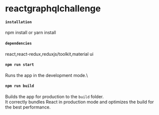 # reactgraphqlchallenge

#### `installation`
npm install or yarn install

#### `dependencies`
react,react-redux,reduxjs/toolkit,material ui

#### `npm run start`

Runs the app in the development mode.\

#### `npm run build`

Builds the app for production to the `build` folder.\
It correctly bundles React in production mode and optimizes the build for the best performance.
